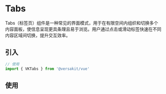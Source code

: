 # Tabs

Tabs（标签页）组件是一种常见的界面模式，用于在有限空间内组织和切换多个内容面板，使信息呈现更具条理且易于浏览。用户通过点击或滑动标签快速在不同内容区域间切换，提升交互效率。

<Link link="https://versakit.github.io/Versakit-Vue/storybook/?path=/story/%E7%BB%84%E4%BB%B6-tabs-%E6%A0%87%E7%AD%BE%E9%A1%B5--basic"/>

## 引入

```typescript
// 使用
import { VKTabs } from '@versakit/vue'
```

## 使用

<demo vue="./example/index.vue" />
